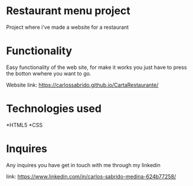 # Restaurant menu project
Project where i've made a website for a restaurant


# Functionality

Easy functionality of the web site, for make  it works you just have to press the botton wwhere you want to go.

Website link: https://carlossabrido.github.io/CartaRestaurante/


# Technologies used

*HTML5
*CSS

# Inquires

Any inquires you have get in touch with me through my linkedin

link: https://www.linkedin.com/in/carlos-sabrido-medina-624b77258/